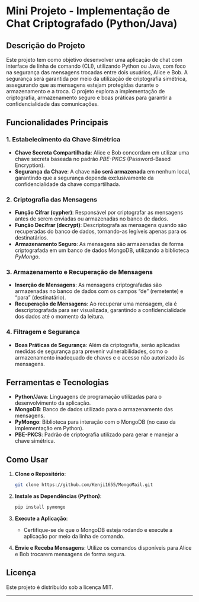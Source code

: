 # Mini Projeto - Implementação de Chat Criptografado (Python/Java)

## Descrição do Projeto

Este projeto tem como objetivo desenvolver uma aplicação de chat com interface de linha de comando (CLI), utilizando Python ou Java, com foco na segurança das mensagens trocadas entre dois usuários, Alice e Bob. A segurança será garantida por meio da utilização de criptografia simétrica, assegurando que as mensagens estejam protegidas durante o armazenamento e a troca. O projeto explora a implementação de criptografia, armazenamento seguro e boas práticas para garantir a confidencialidade das comunicações.

## Funcionalidades Principais

### 1. Estabelecimento da Chave Simétrica
- **Chave Secreta Compartilhada**: Alice e Bob concordam em utilizar uma chave secreta baseada no padrão *PBE-PKCS* (Password-Based Encryption).
- **Segurança da Chave**: A chave **não será armazenada** em nenhum local, garantindo que a segurança dependa exclusivamente da confidencialidade da chave compartilhada.

### 2. Criptografia das Mensagens
- **Função Cifrar (cypher)**: Responsável por criptografar as mensagens antes de serem enviadas ou armazenadas no banco de dados.
- **Função Decifrar (decrypt)**: Descriptografa as mensagens quando são recuperadas do banco de dados, tornando-as legíveis apenas para os destinatários.
- **Armazenamento Seguro**: As mensagens são armazenadas de forma criptografada em um banco de dados MongoDB, utilizando a biblioteca *PyMongo*.

### 3. Armazenamento e Recuperação de Mensagens
- **Inserção de Mensagens**: As mensagens criptografadas são armazenadas no banco de dados com os campos “de” (remetente) e “para” (destinatário).
- **Recuperação de Mensagens**: Ao recuperar uma mensagem, ela é descriptografada para ser visualizada, garantindo a confidencialidade dos dados até o momento da leitura.

### 4. Filtragem e Segurança
- **Boas Práticas de Segurança**: Além da criptografia, serão aplicadas medidas de segurança para prevenir vulnerabilidades, como o armazenamento inadequado de chaves e o acesso não autorizado às mensagens.

## Ferramentas e Tecnologias
- **Python/Java**: Linguagens de programação utilizadas para o desenvolvimento da aplicação.
- **MongoDB**: Banco de dados utilizado para o armazenamento das mensagens.
- **PyMongo**: Biblioteca para interação com o MongoDB (no caso da implementação em Python).
- **PBE-PKCS**: Padrão de criptografia utilizado para gerar e manejar a chave simétrica.

## Como Usar

1. **Clone o Repositório**: 
   ```bash
   git clone https://github.com/Kenji1655/MongoMail.git
   ```

2. **Instale as Dependências (Python)**:
   ```bash
   pip install pymongo
   ```

3. **Execute a Aplicação**:
   - Certifique-se de que o MongoDB esteja rodando e execute a aplicação por meio da linha de comando.

4. **Envie e Receba Mensagens**: Utilize os comandos disponíveis para Alice e Bob trocarem mensagens de forma segura.

## Licença
Este projeto é distribuído sob a licença MIT.

---
